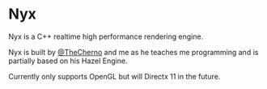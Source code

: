 # Nyx

Nyx is a C++ realtime high performance rendering engine.

Nyx is built by [@TheCherno](https://github.com/TheCherno) and me as he teaches me programming and is partially based on his Hazel Engine.

Currently only supports OpenGL but will Directx 11 in the future.